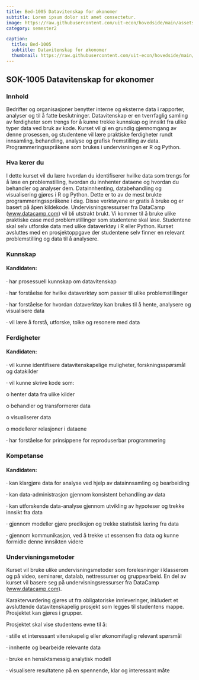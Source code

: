 ```yaml
---
title: Bed-1005 Datavitenskap for økonomer
subtitle: Lorem ipsum dolor sit amet consectetur.
image: https://raw.githubusercontent.com/uit-econ/hovedside/main/assets/img/Bed-1005.jpg
category: semester2

caption:
  title: Bed-1005
  subtitle: Datavitenskap for økonomer
  thumbnail: https://raw.githubusercontent.com/uit-econ/hovedside/main/assets/img/Bed-1005.jpg
---
```

## SOK-1005 Datavitenskap for økonomer

### Innhold
Bedrifter og organisasjoner benytter interne og eksterne data i rapporter, analyser og til å fatte beslutninger. Datavitenskap er en tverrfaglig samling av ferdigheter som trengs for å kunne trekke kunnskap og innsikt fra ulike typer data ved bruk av kode. Kurset vil gi en grundig gjennomgang av denne prosessen, og studentene vil lære praktiske ferdigheter rundt innsamling, behandling, analyse og grafisk fremstilling av data. Programmeringsspråkene som brukes i undervisningen er R og Python.

### Hva lærer du
I dette kurset vil du lære hvordan du identifiserer hvilke data som trengs for å løse en problemstilling, hvordan du innhenter dataene og hvordan du behandler og analyser dem. Datainnhenting, databehandling og visualisering gjøres i R og Python. Dette er to av de mest brukte programmeringsspråkene i dag. Disse verktøyene er gratis å bruke og er basert på åpen kildekode. Undervisningsressurser fra DataCamp (www.datacamp.com) vil bli utstrakt brukt. Vi kommer til å bruke ulike praktiske case med problemstillinger som studentene skal løse. Studentene skal selv utforske data med ulike dataverktøy i R eller Python. Kurset avsluttes med en prosjektoppgave der studentene selv finner en relevant problemstilling og data til å analysere.

### Kunnskap

#### Kandidaten:

·         har prosessuell kunnskap om datavitenskap

·         har forståelse for hvilke dataverktøy som passer til ulike problemstillinger

·         har forståelse for hvordan dataverktøy kan brukes til å hente, analysere og visualisere data

·         vil lære å forstå, utforske, tolke og resonere med data

### Ferdigheter

#### Kandidaten:

·         vil kunne identifisere datavitenskapelige muligheter, forskningsspørsmål og datakilder

·         vil kunne skrive kode som:

o    henter data fra ulike kilder

o    behandler og transformerer data

o    visualiserer data

o    modellerer relasjoner i dataene

·         har forståelse for prinsippene for reproduserbar programmering

 

### Kompetanse

#### Kandidaten:

·         kan klargjøre data for analyse ved hjelp av datainnsamling og bearbeiding

·         kan data-administrasjon gjennom konsistent behandling av data

·         kan utforskende data-analyse gjennom utvikling av hypoteser og trekke innsikt fra data

·         gjennom modeller gjøre prediksjon og trekke statistisk læring fra data

·         gjennom kommunikasjon, ved å trekke ut essensen fra data og kunne formidle denne innsikten videre

### Undervisningsmetoder

Kurset vil bruke ulike undervisningsmetoder som forelesninger i klasserom og på video, seminarer, datalab, nettressurser og gruppearbeid. En del av kurset vil basere seg på undervisningsressurser fra DataCamp (www.datacamp.com).

Karaktervurdering gjøres ut fra obligatoriske innleveringer, inkludert et avsluttende datavitenskapelig prosjekt som legges til studentens mappe. Prosjektet kan gjøres i grupper. 

Prosjektet skal vise studentens evne til å:

·         stille et interessant vitenskapelig eller økonomifaglig relevant spørsmål

·         innhente og bearbeide relevante data

·         bruke en hensiktsmessig analytisk modell

·         visualisere resultatene på en spennende, klar og interessant måte
